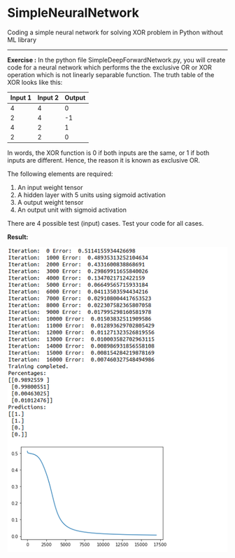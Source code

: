 # SimpleNeuralNetwork
Coding a simple neural network for solving XOR problem in Python without ML library

****************************
**Exercise :** In the python file SimpleDeepForwardNetwork.py, you will create code for a neural network which performs the the exclusive OR or XOR operation which is not linearly separable function. The truth table of the XOR looks like this:

| Input 1 | Input 2 | Output |
|---------|---------|--------|
| 4 | 4 | 0|
| 2 | 4 | -1 |
| 4 | 2 | 1 |
| 2 | 2 | 0 |

In words, the XOR function is 0 if both inputs are the same, or 1 if both inputs are different. Hence, the reason it is known as exclusive OR.

The following elements are required:

1. An input weight tensor
2. A hidden layer with 5 units using sigmoid activation
3. A output weight tensor
4. An output unit with sigmoid activation

There are 4 possible test (input) cases. Test your code for all cases.  

**Result:**

![](https://github.com/shubhamchouksey/SimpleNeuralNetwork/blob/master/Image.png)
